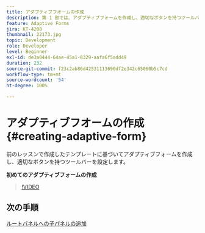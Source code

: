 ```yaml
---
title: アダプティブフオームの作成
description: 第 1 部では、アダプティブフォームを作成し、適切なボタンを持つツールバーを追加して設定します。
feature: Adaptive Forms
jira: KT-4208
thumbnail: 22173.jpg
topic: Development
role: Developer
level: Beginner
exl-id: de3a0444-64ae-45a1-8329-aafa6f5add49
duration: 232
source-git-commit: f23c2ab86d42531113690df2e342c65060b5c7cd
workflow-type: tm+mt
source-wordcount: '54'
ht-degree: 100%

---
```


# アダプティブフオームの作成 {#creating-adaptive-form}

前のレッスンで作成したテンプレートに基づいてアダプティブフォームを作成し、適切なボタンを持つツールバーを設定します。

**初めてのアダプティブフォームの作成**

>[!VIDEO](https://video.tv.adobe.com/v/22173?quality=12&learn=on)

## 次の手順

[ルートパネルへの子パネルの追加](./configuring-root-panel-and-adding-child-panels.md)
